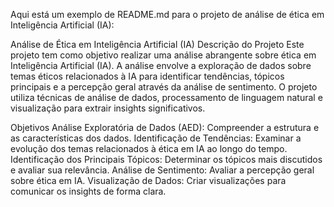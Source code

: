 
Aqui está um exemplo de README.md para o projeto de análise de ética em Inteligência Artificial (IA):

Análise de Ética em Inteligência Artificial (IA)
Descrição do Projeto
Este projeto tem como objetivo realizar uma análise abrangente sobre ética em Inteligência Artificial (IA). A análise envolve a exploração de dados sobre temas éticos relacionados à IA para identificar tendências, tópicos principais e a percepção geral através da análise de sentimento. O projeto utiliza técnicas de análise de dados, processamento de linguagem natural e visualização para extrair insights significativos.

Objetivos
Análise Exploratória de Dados (AED): Compreender a estrutura e as características dos dados.
Identificação de Tendências: Examinar a evolução dos temas relacionados à ética em IA ao longo do tempo.
Identificação dos Principais Tópicos: Determinar os tópicos mais discutidos e avaliar sua relevância.
Análise de Sentimento: Avaliar a percepção geral sobre ética em IA.
Visualização de Dados: Criar visualizações para comunicar os insights de forma clara.
